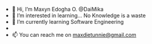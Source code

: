 - 👋 Hi, I’m Maxyn Edogha O. @DaiMika
- 👀 I’m interested in learning... No Knowledge is a waste
- 🌱 I’m currently learning Software Engineering
- 
- 📫 You can reach me on maxdietunnie@gmail.com

<!---
DaiMika/DaiMika is a ✨ special ✨ repository because its `README.md` (this file) appears on your GitHub profile.
You can click the Preview link to take a look at your changes.
--->
